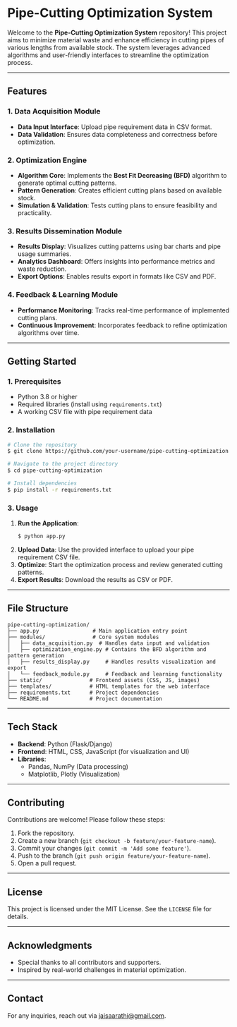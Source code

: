 # **Pipe-Cutting Optimization System**

Welcome to the **Pipe-Cutting Optimization System** repository! This project aims to minimize material waste and enhance efficiency in cutting pipes of various lengths from available stock. The system leverages advanced algorithms and user-friendly interfaces to streamline the optimization process.

---

## **Features**

### **1. Data Acquisition Module**
- **Data Input Interface**: Upload pipe requirement data in CSV format.
- **Data Validation**: Ensures data completeness and correctness before optimization.

### **2. Optimization Engine**
- **Algorithm Core**: Implements the **Best Fit Decreasing (BFD)** algorithm to generate optimal cutting patterns.
- **Pattern Generation**: Creates efficient cutting plans based on available stock.
- **Simulation & Validation**: Tests cutting plans to ensure feasibility and practicality.

### **3. Results Dissemination Module**
- **Results Display**: Visualizes cutting patterns using bar charts and pipe usage summaries.
- **Analytics Dashboard**: Offers insights into performance metrics and waste reduction.
- **Export Options**: Enables results export in formats like CSV and PDF.

### **4. Feedback & Learning Module**
- **Performance Monitoring**: Tracks real-time performance of implemented cutting plans.
- **Continuous Improvement**: Incorporates feedback to refine optimization algorithms over time.

---

## **Getting Started**

### **1. Prerequisites**
- Python 3.8 or higher
- Required libraries (install using `requirements.txt`)
- A working CSV file with pipe requirement data

### **2. Installation**

```bash
# Clone the repository
$ git clone https://github.com/your-username/pipe-cutting-optimization.git

# Navigate to the project directory
$ cd pipe-cutting-optimization

# Install dependencies
$ pip install -r requirements.txt
```

### **3. Usage**

1. **Run the Application**:
   ```bash
   $ python app.py
   ```
2. **Upload Data**: Use the provided interface to upload your pipe requirement CSV file.
3. **Optimize**: Start the optimization process and review generated cutting patterns.
4. **Export Results**: Download the results as CSV or PDF.

---

## **File Structure**

```
pipe-cutting-optimization/
├── app.py                 # Main application entry point
├── modules/               # Core system modules
│   ├── data_acquisition.py  # Handles data input and validation
│   ├── optimization_engine.py # Contains the BFD algorithm and pattern generation
│   ├── results_display.py     # Handles results visualization and export
│   └── feedback_module.py     # Feedback and learning functionality
├── static/               # Frontend assets (CSS, JS, images)
├── templates/            # HTML templates for the web interface
├── requirements.txt      # Project dependencies
└── README.md             # Project documentation
```

---

## **Tech Stack**

- **Backend**: Python (Flask/Django)
- **Frontend**: HTML, CSS, JavaScript (for visualization and UI)
- **Libraries**:
  - Pandas, NumPy (Data processing)
  - Matplotlib, Plotly (Visualization)

---

## **Contributing**

Contributions are welcome! Please follow these steps:
1. Fork the repository.
2. Create a new branch (`git checkout -b feature/your-feature-name`).
3. Commit your changes (`git commit -m 'Add some feature'`).
4. Push to the branch (`git push origin feature/your-feature-name`).
5. Open a pull request.

---

## **License**

This project is licensed under the MIT License. See the `LICENSE` file for details.

---

## **Acknowledgments**

- Special thanks to all contributors and supporters.
- Inspired by real-world challenges in material optimization.

---

## **Contact**

For any inquiries, reach out via [jaisaarathi@gmail.com](mailto:jaisaarathi@gmail.com).
